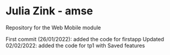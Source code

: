 # Julia Zink - amse
Repository for the Web Mobile module

First commit (26/01/2022): added the code for firstapp
Updated 02/02/2022: added the code for tp1 with Saved features
